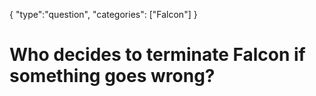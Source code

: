 {
    "type":"question",
    "categories": ["Falcon"]
}

# Who decides to terminate Falcon if something goes wrong?
